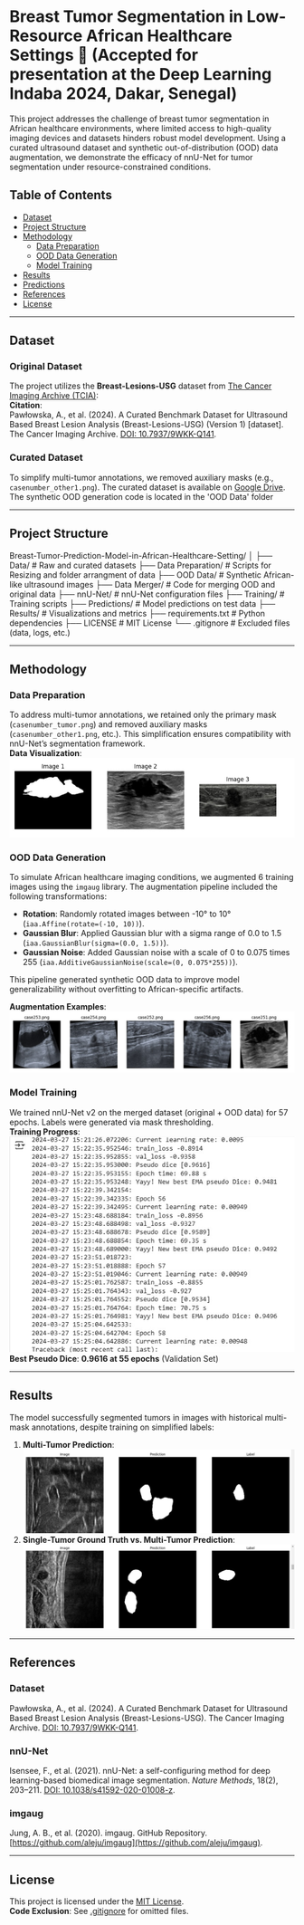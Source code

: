 
# Breast Tumor Segmentation in Low-Resource African Healthcare Settings 🏥 (Accepted for presentation at the Deep Learning Indaba 2024, Dakar, Senegal)

This project addresses the challenge of breast tumor segmentation in African healthcare environments, where limited access to high-quality imaging devices and datasets hinders robust model development. Using a curated ultrasound dataset and synthetic out-of-distribution (OOD) data augmentation, we demonstrate the efficacy of nnU-Net for tumor segmentation under resource-constrained conditions.

## Table of Contents
- [Dataset](#dataset)
- [Project Structure](#project-structure)
- [Methodology](#methodology)
  - [Data Preparation](#data-preparation)
  - [OOD Data Generation](#ood-data-generation)
  - [Model Training](#model-training)
- [Results](#results)
- [Predictions](#predictions)
- [References](#references)
- [License](#license)

---

## Dataset
### Original Dataset
The project utilizes the **Breast-Lesions-USG** dataset from [The Cancer Imaging Archive (TCIA)](https://www.cancerimagingarchive.net/collection/breast-lesions-usg/):  
**Citation**:  
Pawłowska, A., et al. (2024). A Curated Benchmark Dataset for Ultrasound Based Breast Lesion Analysis (Breast-Lesions-USG) (Version 1) [dataset]. The Cancer Imaging Archive. [DOI: 10.7937/9WKK-Q141](https://doi.org/10.7937/9WKK-Q141).

### Curated Dataset
To simplify multi-tumor annotations, we removed auxiliary masks (e.g., `casenumber_other1.png`). The curated dataset is available on [Google Drive](https://drive.google.com/drive/folders/16hZbKotB_fjsvG79W_iFMuyvGLBbJFLt?usp=drive_link). The synthetic OOD generation code is located in the 'OOD Data' folder

---

## Project Structure
Breast-Tumor-Prediction-Model-in-African-Healthcare-Setting/
│
├── Data/ # Raw and curated datasets
├── Data Preparation/ # Scripts for Resizing and folder arrangment of data
├── OOD Data/ # Synthetic African-like ultrasound images
├── Data Merger/ # Code for merging OOD and original data
├── nnU-Net/ # nnU-Net configuration files
├── Training/ # Training scripts 
├── Predictions/ # Model predictions on test data
├── Results/ # Visualizations and metrics
├── requirements.txt # Python dependencies
├── LICENSE # MIT License
└── .gitignore # Excluded files (data, logs, etc.)

---

## Methodology
### Data Preparation
To address multi-tumor annotations, we retained only the primary mask (`casenumber_tumor.png`) and removed auxiliary masks (`casenumber_other1.png`, etc.). This simplification ensures compatibility with nnU-Net’s segmentation framework.  
**Data Visualization**:  
![Data Loading](https://github.com/JillSunday/Breast-Tumor-Prediction-Model-in-African-Healthcare-Setting/blob/main/Results/Data%20Visualization%20after%20data%20loading.png?raw=true)

### OOD Data Generation
To simulate African healthcare imaging conditions, we augmented 6 training images using the `imgaug` library. The augmentation pipeline included the following transformations:  
- **Rotation**: Randomly rotated images between -10° to 10° (`iaa.Affine(rotate=(-10, 10))`).  
- **Gaussian Blur**: Applied Gaussian blur with a sigma range of 0.0 to 1.5 (`iaa.GaussianBlur(sigma=(0.0, 1.5))`).  
- **Gaussian Noise**: Added Gaussian noise with a scale of 0 to 0.075 times 255 (`iaa.AdditiveGaussianNoise(scale=(0, 0.075*255))`).  

This pipeline generated synthetic OOD data to improve model generalizability without overfitting to African-specific artifacts.  

**Augmentation Examples**:  
![OOD Data](https://github.com/JillSunday/Breast-Tumor-Prediction-Model-in-African-Healthcare-Setting/blob/main/Results/Examples%20of%20OOD%20data%20after%20data%20augmentation%20using%20imgaug.png?raw=true)

### Model Training
We trained nnU-Net v2 on the merged dataset (original + OOD data) for 57 epochs. Labels were generated via mask thresholding.  
**Training Progress**:  
![Pseudo Dice](https://github.com/JillSunday/Breast-Tumor-Prediction-Model-in-African-Healthcare-Setting/blob/main/Results/Visual%20evidence%20of%20best%20Pseudo%20Dice%20at%2055%20epochs%20of%20training.png?raw=true)  
**Best Pseudo Dice**: **0.9616 at 55 epochs** (Validation Set)

---

## Results
The model successfully segmented tumors in images with historical multi-mask annotations, despite training on simplified labels:  
1. **Multi-Tumor Prediction**:  
![Multiple Tumors](https://github.com/JillSunday/Breast-Tumor-Prediction-Model-in-African-Healthcare-Setting/blob/main/Results/Multiple%20preds4.png?raw=true)  
2. **Single-Tumor Ground Truth vs. Multi-Tumor Prediction**:  
![Prediction Comparison](https://github.com/JillSunday/Breast-Tumor-Prediction-Model-in-African-Healthcare-Setting/blob/main/Results/Example%204%20of%20prediction%20multiple%20tumors,%20with%20one%20tumor%20in%20the%20label.png?raw=true)

---

## References
### Dataset
Pawłowska, A., et al. (2024). A Curated Benchmark Dataset for Ultrasound Based Breast Lesion Analysis (Breast-Lesions-USG). The Cancer Imaging Archive. [DOI: 10.7937/9WKK-Q141](https://doi.org/10.7937/9WKK-Q141).

### nnU-Net
Isensee, F., et al. (2021). nnU-Net: a self-configuring method for deep learning-based biomedical image segmentation. *Nature Methods*, 18(2), 203–211. [DOI: 10.1038/s41592-020-01008-z](https://doi.org/10.1038/s41592-020-01008-z).

### imgaug
Jung, A. B., et al. (2020). imgaug. GitHub Repository. [https://github.com/aleju/imgaug](https://github.com/aleju/imgaug).

---

## License
This project is licensed under the [MIT License](https://github.com/JillSunday/Breast-Tumor-Prediction-Model-in-African-Healthcare-Setting/blob/main/LICENSE).  
**Code Exclusion**: See [.gitignore](https://github.com/JillSunday/Breast-Tumor-Prediction-Model-in-African-Healthcare-Setting/blob/main/.gitignore) for omitted files.
